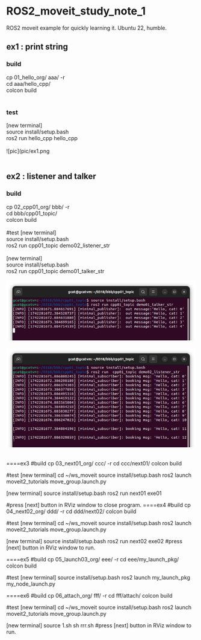 # ROS2_moveit_study_note_1
ROS2 moveit example for quickly learning it. Ubuntu 22, humble.  

## ex1 : print string
### build
cp 01_hello_org/ aaa/ -r  
cd aaa/hello_cpp/  
colcon build  
<br>
### test
[new terminal]  
source install/setup.bash  
ros2 run hello_cpp hello_cpp  
<br>
![pic](pic/ex1.png<br>
<br>

## ex2 : listener and talker
### build
cp 02_cpp01_org/ bbb/ -r  
cd bbb/cpp01_topic/  
colcon build  
<br>
#test
[new terminal]  
source install/setup.bash  
ros2 run  cpp01_topic demo02_listener_str  
<br>
[new terminal]  
source install/setup.bash  
ros2 run cpp01_topic demo01_talker_str  
<br>
![pic](pic/ex2_a.png)<br>
<br>
![pic](pic/ex2_b.png)<br>
<br>


====ex3
#build
cp 03_next01_org/ ccc/ -r
cd ccc/next01/
colcon build 

#test
[new terminal]
cd ~/ws_moveit
source install/setup.bash
ros2 launch moveit2_tutorials move_group.launch.py


[new terminal]
source install/setup.bash
ros2 run next01 exe01

#press [next] button in RViz window to close program.
====ex4
#build
cp 04_next02_org/ ddd/ -r
cd ddd/next02/
colcon build

#test
[new terminal]
cd ~/ws_moveit
source install/setup.bash
ros2 launch moveit2_tutorials move_group.launch.py


[new terminal]
source install/setup.bash
ros2 run next02 exe02
#press [next] button in RViz window to run.

====ex5
#build
cp 05_launch03_org/ eee/ -r
cd eee/my_launch_pkg/
colcon build

#test
[new terminal]
source install/setup.bash
ros2 launch my_launch_pkg my_node_launch.py



====ex6
#build
cp 06_attach_org/ fff/ -r
cd fff/attach/
colcon build

#test
[new terminal]
cd ~/ws_moveit
source install/setup.bash
ros2 launch moveit2_tutorials move_group.launch.py

[new terminal]
source 1.sh
sh rrr.sh
#press [next] button in RViz window to run.
